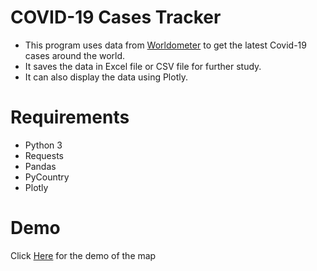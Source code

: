 # COVID-19 Cases Tracker
* This program uses data from [Worldometer](https://www.worldometers.info/coronavirus/) to get the latest Covid-19 cases around the world.
* It saves the data in Excel file or CSV file for further study.
* It can also display the data using Plotly.

# Requirements
* Python 3
* Requests
* Pandas
* PyCountry
* Plotly

# Demo
Click [Here](demo.html) for the demo of the map